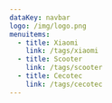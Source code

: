 ```yaml
---
dataKey: navbar
logo: /img/logo.png
menuitems:
  - title: Xiaomi
    link: /tags/xiaomi
  - title: Scooter
    link: /tags/scooter
  - title: Cecotec
    link: /tags/cecotec
---
```

